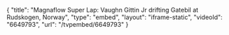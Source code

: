 {
    "title": "Magnaflow Super Lap: Vaughn Gittin Jr drifting Gatebil at Rudskogen, Norway",
    "type": "embed",
    "layout": "iframe-static",
    "videoId": "6649793",
    "url": "\/tvpembed\/6649793"
}